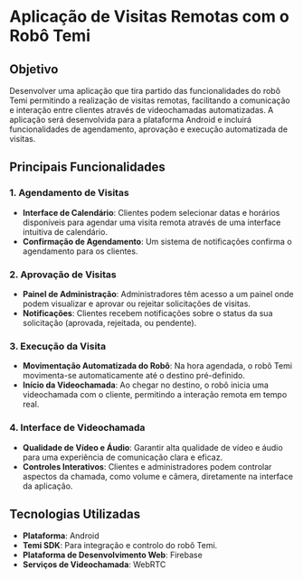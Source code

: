 # Aplicação de Visitas Remotas com o Robô Temi

## Objetivo
Desenvolver uma aplicação que tira partido das funcionalidades do robô Temi permitindo a realização de visitas remotas, facilitando a comunicação e interação entre clientes através de videochamadas automatizadas. A aplicação será desenvolvida para a plataforma Android e incluirá funcionalidades de agendamento, aprovação e execução automatizada de visitas.

## Principais Funcionalidades

### 1. Agendamento de Visitas
- **Interface de Calendário**: Clientes podem selecionar datas e horários disponíveis para agendar uma visita remota através de uma interface intuitiva de calendário.
- **Confirmação de Agendamento**: Um sistema de notificações confirma o agendamento para os clientes.

### 2. Aprovação de Visitas
- **Painel de Administração**: Administradores têm acesso a um painel onde podem visualizar e aprovar ou rejeitar solicitações de visitas.
- **Notificações**: Clientes recebem notificações sobre o status da sua solicitação (aprovada, rejeitada, ou pendente).

### 3. Execução da Visita
- **Movimentação Automatizada do Robô**: Na hora agendada, o robô Temi movimenta-se automaticamente até o destino pré-definido.
- **Início da Videochamada**: Ao chegar no destino, o robô inicia uma videochamada com o cliente, permitindo a interação remota em tempo real.

### 4. Interface de Videochamada
- **Qualidade de Vídeo e Áudio**: Garantir alta qualidade de vídeo e áudio para uma experiência de comunicação clara e eficaz.
- **Controles Interativos**: Clientes e administradores podem controlar aspectos da chamada, como volume e câmera, diretamente na interface da aplicação.

## Tecnologias Utilizadas
- **Plataforma**: Android
- **Temi SDK**: Para integração e controlo do robô Temi.
- **Plataforma de Desenvolvimento Web**: Firebase
- **Serviços de Videochamada**: WebRTC
